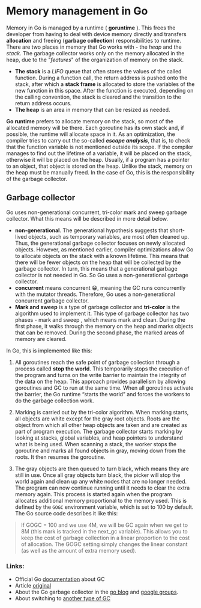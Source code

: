 # Memory management in Go
Memory in Go is managed by a runtime ( **goruntime** ). This frees the developer from having to deal with device memory directly and transfers **allocation** and freeing (**garbage collection**) responsibilities to runtime. There are two places in memory that Go works with - the *heap* and the *stack*. The garbage collector works only on the memory allocated in the heap, due to the "*features*" of the organization of memory on the stack.

- **The stack** is a *LIFO* queue that often stores the values of the called function. During a function call, the return address is pushed onto the stack, after which a **stack frame** is allocated to store the variables of the new function in this space. After the function is executed, depending on the calling convention, the stack is cleared and the transition to the return address occurs.
- **The heap** is an area in memory that can be resized as needed.

**Go runtime** prefers to allocate memory on the stack, so most of the allocated memory will be there. Each goroutine has its own stack and, if possible, the runtime will allocate space in it. As an optimization, the compiler tries to carry out the so-called ***escape analysis***, that is, to check that the function variable is not mentioned outside its scope. If the compiler manages to find out the lifetime of a variable, it will be placed on the stack, otherwise it will be placed on the heap. Usually, if a program has a pointer to an object, that object is stored on the heap. Unlike the stack, memory on the heap must be manually freed. In the case of Go, this is the responsibility of the garbage collector.

## Garbage collector
Go uses non-generational concurrent, tri-color mark and sweep garbage collector. What this means will be described in more detail below.
- **non-generational**. The generational hypothesis suggests that short-lived objects, such as temporary variables, are most often cleaned up. Thus, the generational garbage collector focuses on newly allocated objects. However, as mentioned earlier, compiler optimizations allow Go to allocate objects on the stack with a known lifetime. This means that there will be fewer objects on the heap that will be collected by the garbage collector. In turn, this means that a generational garbage collector is not needed in Go. So Go uses a non-generational garbage collector.
- **concurrent** means concurrent 😁, meaning the GC runs concurrently with the mutator threads. Therefore, Go uses a non-generational concurrent garbage collector.
- **Mark and sweep** is a type of garbage collector and **tri-color** is the algorithm used to implement it. This type of garbage collector has two phases - mark and sweep , which means mark and clean. During the first phase, it walks through the memory on the heap and marks objects that can be removed. During the second phase, the marked areas of memory are cleared.

In Go, this is implemented like this:
1. All goroutines reach the safe point of garbage collection through a process called **stop the world**. This temporarily stops the execution of the program and turns on the write barrier to maintain the integrity of the data on the heap. This approach provides parallelism by allowing goroutines and GC to run at the same time. When all goroutines activate the barrier, the Go runtime “starts the world” and forces the workers to do the garbage collection work.

2. Marking is carried out by the tri-color algorithm. When marking starts, all objects are white except for the gray root objects. Roots are the object from which all other heap objects are taken and are created as part of program execution. The garbage collector starts marking by looking at stacks, global variables, and heap pointers to understand what is being used. When scanning a stack, the worker stops the goroutine and marks all found objects in gray, moving down from the roots. It then resumes the goroutine.

3. The gray objects are then queued to turn black, which means they are still in use. Once all gray objects turn black, the picker will stop the world again and clean up any white nodes that are no longer needed. The program can now continue running until it needs to clear the extra memory again.
This process is started again when the program allocates additional memory proportional to the memory used. This is defined by the `GOGC` environment variable, which is set to 100 by default. The Go source code describes it like this:

> If GOGC = 100 and we use 4M, we will be GC again when we get to 8M (this mark is tracked in the next_gc variable). This allows you to keep the cost of garbage collection in a linear proportion to the cost of allocation. The GOGC setting simply changes the linear constant (as well as the amount of extra memory used).

### Links:
- Official Go [documentation](https://go.dev/doc/gc-guide) about GC
- Article [original](https://medium.com/@ankur_anand/a-visual-guide-to-golang-memory-allocator-from-ground-up-e132258453ed)
- About the Go garbage collector in the [go blog](https://blog.golang.org/ismmkeynote) and [google groups](https://groups.google.com/g/golang-nuts/c/KJiyv2mV2pU/m/wdBUH1mHCAAJ).
- About switching to [another type of GC](http://golang.org/s/gctoc)
